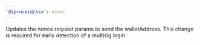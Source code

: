 ```yaml
---
'@spruceid/ssx': minor
---
```


Updates the nonce request params to send the walletAddress. This change is required for early detection of a multisig login.

